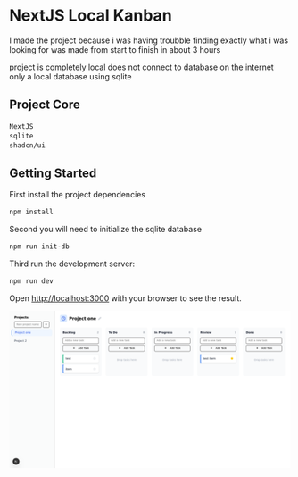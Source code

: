 # NextJS Local Kanban

I made the project because i was having troubble finding exactly what i was looking for was made from start to finish in about 3 hours

project is completely local does not connect to database on the internet only a local database using sqlite


## Project Core

```bash
NextJS
sqlite
shadcn/ui
```



## Getting Started
First install the project dependencies

```bash
npm install
```

Second you will need to initialize the sqlite database 

```bash
npm run init-db
```

Third run the development server:

```bash
npm run dev
```
Open [http://localhost:3000](http://localhost:3000) with your browser to see the result.


![screenshot](Screenshot%202025-04-27%20at%2012-48-49%20Create%20Next%20App.png)

